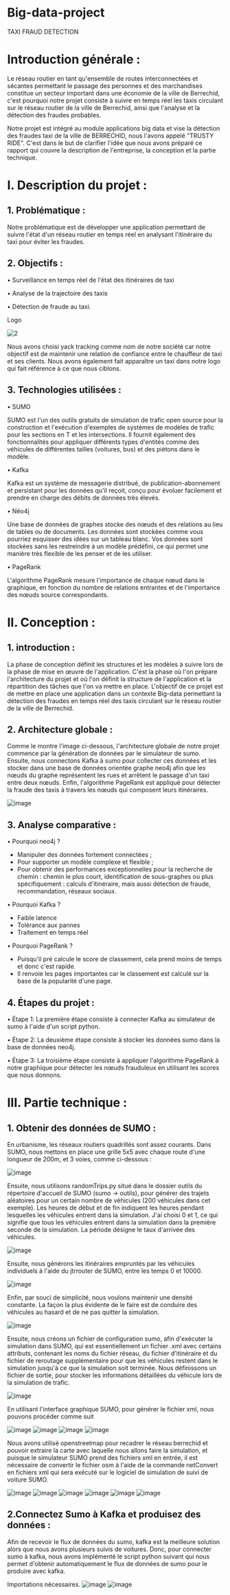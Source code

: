 # Big-data-project
TAXI FRAUD DETECTION

# Introduction générale :
Le réseau routier en tant qu'ensemble de routes interconnectées et sécantes permettant le passage des personnes et des marchandises constitue un secteur important dans une économie de la ville de Berrechid, c'est pourquoi notre projet consiste à suivre en temps réel les taxis circulant sur le réseau routier de la ville de Berrechid, ainsi que l'analyse et la détection des fraudes probables.

Notre projet est intégré au module applications big data et vise la détection des fraudes taxi de la ville de BERRECHID, nous l'avons appelé "TRUSTY RIDE". C'est dans le but de clarifier l'idée que nous avons préparé ce rapport qui couvre la description de l'entreprise, la conception et la partie technique.
# I. Description du projet :
## 1. Problématique :
Notre problématique est de développer une application permettant de suivre l'état d'un réseau routier en temps réel en analysant l'itinéraire du taxi pour éviter les fraudes.
## 2. Objectifs :
• Surveillance en temps réel de l'état des itinéraires de taxi

• Analyse de la trajectoire des taxis

• Détection de fraude au taxi.

Logo

![2](https://user-images.githubusercontent.com/81876011/153175234-69168448-3321-4999-aad8-c8c8cf8bc922.png)

Nous avons choisi yack tracking comme nom de notre société car notre objectif est de maintenir une relation de confiance entre le chauffeur de taxi et ses clients. Nous avons également fait apparaître un taxi dans notre logo qui fait référence à ce que nous ciblons.

## 3. Technologies utilisées :
• SUMO

SUMO est l'un des outils gratuits de simulation de trafic open source pour la construction et l'exécution d'exemples de systèmes de modèles de trafic pour les sections en T et les intersections. Il fournit également des fonctionnalités pour appliquer différents types d'entités comme des véhicules de différentes tailles (voitures, bus) et des piétons dans le modèle.

• Kafka

  Kafka est un système de messagerie distribué, de publication-abonnement et persistant pour les données qu'il reçoit, conçu pour évoluer facilement et prendre en charge des débits de données très élevés.
  
• Néo4j

Une base de données de graphes stocke des nœuds et des relations au lieu de tables ou de documents. Les données sont stockées comme vous pourriez esquisser des idées sur un tableau blanc. Vos données sont stockées sans les restreindre à un modèle prédéfini, ce qui permet une manière très flexible de les penser et de les utiliser.

•	PageRank

L'algorithme PageRank mesure l'importance de chaque nœud dans le graphique, en fonction du nombre de relations entrantes et de l'importance des nœuds source correspondants.

# II. Conception :
## 1. introduction : 
La phase de conception définit les structures et les modèles à suivre lors de la phase de mise en œuvre de l'application. C'est la phase où l'on prépare l'architecture du projet et où l'on définit la structure de l'application et la répartition des tâches que l'on va mettre en place.
L'objectif de ce projet est de mettre en place une application dans un contexte Big-data permettant la détection des fraudes en temps réel des taxis circulant sur le réseau routier de la ville de Berrechid.

## 2. Architecture globale :
Comme le montre l'image ci-dessous, l'architecture globale de notre projet commence par la génération de données par le simulateur de sumo. Ensuite, nous connectons Kafka à sumo pour collecter ces données et les stocker dans une base de données orientée graphe neo4j afin que les nœuds du graphe représentent les rues et arrêtent le passage d'un taxi entre deux nœuds. Enfin, l'algorithme PageRank est appliqué pour détecter la fraude des taxis à travers les nœuds qui composent leurs itinéraires.

![image](https://user-images.githubusercontent.com/81876011/153178110-672182d0-978f-4dfc-a445-d31deaa1f502.png)

## 3. Analyse comparative :
• Pourquoi neo4j ?
* Manipuler des données fortement connectées ;
* Pour supporter un modèle complexe et flexible ;
* Pour obtenir des performances exceptionnelles pour la recherche de chemin : chemin le plus court, identification de sous-graphes ou plus spécifiquement : calculs d'itinéraire, mais aussi détection de fraude, recommandation, réseaux sociaux.

• Pourquoi Kafka ?
* Faible latence
* Tolérance aux pannes
* Traitement en temps réel

• Pourquoi PageRank ?
* Puisqu'il pré calcule le score de classement, cela prend moins de temps et donc c'est rapide.
* Il renvoie les pages importantes car le classement est calculé sur la base de la popularité d'une page.

## 4. Étapes du projet :
•	Étape 1:
La première étape consiste à connecter Kafka au simulateur de sumo à l'aide d'un script python.

•	Étape 2:
La deuxième étape consiste à stocker les données sumo dans la base de données neo4j.

•	Étape 3:
La troisième étape consiste à appliquer l'algorithme PageRank à notre graphique pour détecter les nœuds frauduleux en utilisant les scores que nous donnons.

# III. Partie technique :
## 1. Obtenir des données de SUMO :
En urbanisme, les réseaux routiers quadrillés sont assez courants. Dans SUMO, nous mettons en place une grille 5x5 avec chaque route d'une longueur de 200m, et 3 voies, comme ci-dessous :

![image](https://user-images.githubusercontent.com/81876011/153180584-a89552e6-c5ae-4b15-944a-68ea6a98f4c7.png)

Ensuite, nous utilisons randomTrips.py situé dans le dossier outils du répertoire d'accueil de SUMO (sumo -> outils), pour générer des trajets aléatoires pour un certain nombre de véhicules (200 véhicules dans cet exemple). Les heures de début et de fin indiquent les heures pendant lesquelles les véhicules entrent dans la simulation. J'ai choisi 0 et 1, ce qui signifie que tous les véhicules entrent dans la simulation dans la première seconde de la simulation. La période désigne le taux d'arrivée des véhicules.

![image](https://user-images.githubusercontent.com/81876011/153180682-29d7feb9-e575-4e78-b8cc-504dfc97f2b9.png)

Ensuite, nous générons les itinéraires empruntés par les véhicules individuels à l'aide du jtrrouter de SUMO, entre les temps 0 et 10000.

![image](https://user-images.githubusercontent.com/81876011/153180743-4533bbc3-756e-4419-9ecb-9d524d57e56b.png)

Enfin, par souci de simplicité, nous voulons maintenir une densité constante. La façon la plus évidente de le faire est de conduire des véhicules au hasard et de ne pas quitter la simulation.

![image](https://user-images.githubusercontent.com/81876011/153180844-72352536-b972-4136-81a8-282f0b6b250a.png)

Ensuite, nous créons un fichier de configuration sumo, afin d'exécuter la simulation dans SUMO, qui est essentiellement un fichier .xml avec certains attributs, contenant les noms du fichier réseau, du fichier d'itinéraire et du fichier de reroutage supplémentaire pour que les véhicules restent dans le simulation jusqu'à ce que la simulation soit terminée. Nous définissons un fichier de sortie, pour stocker les informations détaillées du véhicule lors de la simulation de trafic.

![image](https://user-images.githubusercontent.com/81876011/153181115-486c5fd1-0d8d-47ba-b74d-24600602add5.png)

En utilisant l'interface graphique SUMO, pour générer le fichier xml, nous pouvons procéder comme suit

![image](https://user-images.githubusercontent.com/81876011/153181709-009bd81d-96e1-4e29-b27f-0f0504172078.png)
![image](https://user-images.githubusercontent.com/81876011/153181727-f42763a6-6a5a-44e1-a411-3497ceaa1ea0.png)
![image](https://user-images.githubusercontent.com/81876011/153181743-e04a86ac-c717-4db5-9df5-98ecfedbadc9.png)
![image](https://user-images.githubusercontent.com/81876011/153181757-c0b1173d-48fb-467b-bcf4-86de5f8109bb.png)

Nous avons utilisé openstreetmap pour recadrer le réseau berrechid et pouvoir extraire la carte avec laquelle nous allons faire la simulation, et puisque le simulateur SUMO prend des fichiers xml en entrée, il est nécessaire de convertir le fichier osm à l'aide de la commande netConvert en fichiers xml qui sera exécuté sur le logiciel de simulation de suivi de voiture SUMO.

![image](https://user-images.githubusercontent.com/81876011/153182004-02d3149d-9c1f-47b2-a8d4-8ebc11db4135.png)
![image](https://user-images.githubusercontent.com/81876011/153182027-5b7d9945-4a3b-431f-a2d5-e20a93ec17f2.png)
![image](https://user-images.githubusercontent.com/81876011/153182048-c3277ed5-d3e0-449f-a514-00992ad59ddf.png)
![image](https://user-images.githubusercontent.com/81876011/153182075-12341e37-d618-4353-8118-274624085fb3.png)
![image](https://user-images.githubusercontent.com/81876011/153182095-5bcd00bf-c7a1-43ed-861d-24babd266fba.png)
![image](https://user-images.githubusercontent.com/81876011/153182116-c8ea66a3-c420-4b63-a2d1-ec34d16e56ae.png)


## 2.Connectez Sumo à Kafka et produisez des données :
Afin de recevoir le flux de données du sumo, kafka est la meilleure solution alors que nous avons plusieurs suivis de voitures. Donc, pour connecter sumo à kafka, nous avons implémenté le script python suivant qui nous permet d'obtenir automatiquement le flux de données de sumo pour le produire avec kafka.

Importations nécessaires.
![image](https://user-images.githubusercontent.com/81876011/153183667-c472480e-7716-4605-a9f7-45d9fc8364fa.png)
![image](https://user-images.githubusercontent.com/81876011/153183837-3f329e87-6daf-44be-813b-46d451bb59cf.png)


